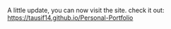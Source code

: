 A little update, you can now visit the site.
check it out: https://tausif14.github.io/Personal-Portfolio
